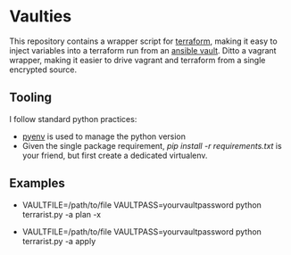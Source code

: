 # Vaulties

This repository contains a wrapper script for [terraform](https://www.terraform.io/), making it easy to inject variables into a terraform run from an [ansible vault](https://docs.ansible.com/ansible/latest/user_guide/vault.html). Ditto a vagrant wrapper, making it easier to drive vagrant and terraform from a single encrypted source.

## Tooling

I follow standard python practices:

* [pyenv](https://github.com/pyenv/pyenv) is used to manage the python version
* Given the single package requirement, *pip install -r requirements.txt* is your friend, but first create a dedicated virtualenv.

## Examples

* VAULTFILE=/path/to/file VAULTPASS=yourvaultpassword python terrarist.py -a plan -x

* VAULTFILE=/path/to/file VAULTPASS=yourvaultpassword python terrarist.py -a apply